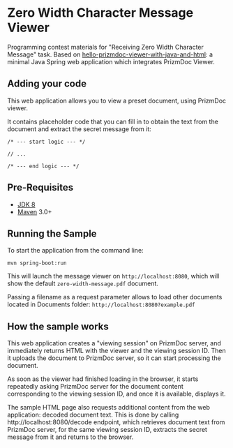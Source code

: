 # Zero Width Character Message Viewer

Programming contest materials for "Receiving Zero Width Character Message" task.
Based on [hello-prizmdoc-viewer-with-java-and-html]: a minimal Java Spring web application which integrates PrizmDoc Viewer.

## Adding your code

This web application allows you to view a preset document, using PrizmDoc viewer. 

It contains placeholder code that you can fill in to obtain the text from the document and extract the secret message from it:

```
/* --- start logic --- */        

// ...

/* --- end logic --- */
```

## Pre-Requisites

- [JDK 8]
- [Maven] 3.0+

## Running the Sample

To start the application from the command line:

```
mvn spring-boot:run
```

This will launch the message viewer on `http://localhost:8080`, which will show the default `zero-width-message.pdf` document.

Passing a filename as a request parameter allows to load other documents located in Documents folder: `http://localhost:8080?example.pdf`

## How the sample works

This web application creates a "viewing session" on PrizmDoc server, and immediately returns HTML with the viewer
and the viewing session ID. Then it uploads the document to PrizmDoc server, so it can start processing the document.

As soon as the viewer had finished loading in the browser, it starts repeatedly asking PrizmDoc server for the 
document content corresponding to the viewing session ID, and once it is available, displays it.

The sample HTML page also requests additional content from the web application: decoded document text. This
is done by calling http://localhost:8080/decode endpoint, which retrieves document text from PrizmDoc server,
for the same viewing session ID, extracts the secret message from it and returns to the browser.

[JDK 8]: https://www.oracle.com/technetwork/java/javase/downloads/jdk8-downloads-2133151.html
[Maven]: https://maven.apache.org/index.html
[hello-prizmdoc-viewer-with-java-and-html]: https://github.com/Accusoft/hello-prizmdoc-viewer-with-java-and-html